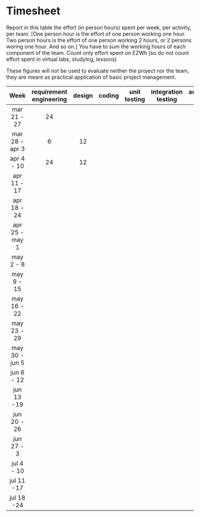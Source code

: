 # Timesheet

Report in this table the effort (in person hours) spent per week, per activity, per team. 
[One person hour is the effort of one person working one hour.
Two person hours is the effort of one person working 2 hours, or 2 persons woring one hour. And so on.]
You have to sum the working hours of each component of the team.
Count only effort spent on EZWh (so do not count effort spent in virtual labs, studying, lessons)

These figures will not be used to evaluate neither the project nor the team, they are meant as practical application of basic project management.

| Week        | requirement engineering |    design   | coding | unit testing | integration testing | acceptance testing | management | git maven |
|:-----------:|:-----------------------:|:-----------:|:-----------:|:----------:|:------------:|:---------------:|:-------------:|:--------------:|
| mar 21 - 27 |         24              |             | | | | | | |
| mar 28 - apr 3 |      6               |      12     | | | | | | |
| apr 4 - 10 |          24              |      12     | | | | | | |
| apr 11 - 17 |                         |             | | | | | | | 
| apr 18 - 24 |                         | | | | | | | | 
| apr 25 - may 1 |                      | | | | | | | | 
| may 2 - 8 |                           | | | | | | | | 
| may 9 - 15 |                          | | | | | | | | 
| may 16 - 22 |                         | | | | | | | | 
| may 23 - 29 |                         | | | | | | | | 
| may 30 - jun 5 |                      | | | | | | | | 
| jun 6 - 12 |                          | | | | | | | | 
| jun 13 -19 |                          | | | | | | | | 
| jun 20 - 26 |                         | | | | | | | | 
| jun 27 - 3 |                          | | | | | | | | 
| jul 4 - 10 |                          | | | | | | | | 
| jul 11 -17 |                          | | | | | | | |
| jul 18 -24 |          | | | | | | | |
